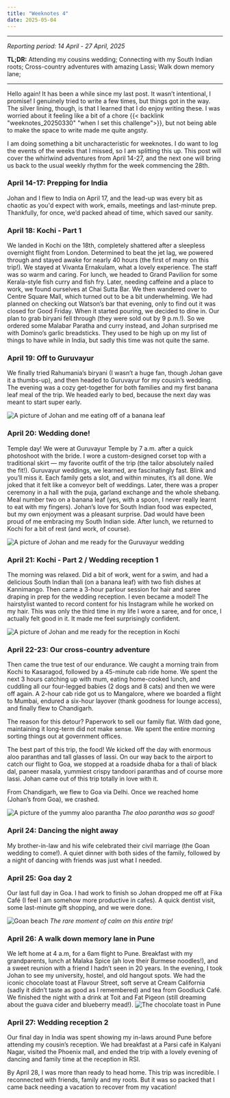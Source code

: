 ```yaml
---
title: "Weeknotes 4"
date: 2025-05-04
---
```


---
_Reporting period: 14 April - 27 April, 2025_

**TL;DR:** Attending my cousins wedding; Connecting with my South Indian roots; Cross-country adventures with amazing Lassi; Walk down memory lane; 

---

<!-- more -->

Hello again! It has been a while since my last post. It wasn’t intentional, I promise! I genuinely tried to write a few times, but things got in the way. The silver lining, though, is that I learned that I do enjoy writing these. I was worried about it feeling like a bit of a chore {{< backlink "weeknotes_20250330" "when I set this challenge">}}, but not being able to make the space to write made me quite angsty.

I am doing something a bit uncharacteristic for weeknotes. I do want to log the events of the weeks that I missed, so I am splitting this up. This post will cover the whirlwind adventures from April 14-27, and the next one will bring us back to the usual weekly rhythm for the week commencing the 28th.

### April 14-17: Prepping for India
Johan and I flew to India on April 17, and the lead-up was every bit as chaotic as you'd expect with work, emails, meetings and last-minute prep. Thankfully, for once, we’d packed ahead of time, which saved our sanity.

### April 18: Kochi - Part 1
We landed in Kochi on the 18th, completely shattered after a sleepless overnight flight from London. Determined to beat the jet lag, we powered through and stayed awake for nearly 40 hours (the first of many on this trip!). We stayed at Vivanta Ernakulam, what a lovely experience. The staff was so warm and caring. For lunch, we headed to Grand Pavilion for some Kerala-style fish curry and fish fry. Later, needing caffeine and a place to work, we found ourselves at Chai Sutta Bar.  We then wandered over to Centre Square Mall, which turned out to be a bit underwhelming. We had planned on checking out Watson’s bar that evening, only to find out it was closed for Good Friday. When it started pouring, we decided to dine in. Our plan to grab biryani fell through (they were sold out by 9 p.m.!). So we ordered some Malabar Paratha and curry instead, and Johan surprised me with Domino’s garlic breadsticks. They used to be high up on my list of things to have while in India, but sadly this time was not quite the same.

###  April 19: Off to Guruvayur
We finally tried Rahumania’s biryani (I wasn’t a huge fan, though Johan gave it a thumbs-up), and then headed to Guruvayur for my cousin’s wedding. The evening was a cozy get-together for both families and my first banana leaf meal of the trip. We headed early to bed, because the next day was meant to start super early.

![A picture of Johan and me eating off of a banana leaf](/images/notes/weeknotes_20250504/guruvayur_bananaleaf1.JPG)

### April 20: Wedding done!
Temple day! We were at Guruvayur Temple by 7 a.m. after a quick photoshoot with the bride. I wore a custom-designed corset top with a traditional skirt — my favorite outfit of the trip (the tailor absolutely nailed the fit!). Guruvayur weddings, we learned, are fascinatingly fast. Blink and you’ll miss it. Each family gets a slot, and within minutes, it’s all done. We joked that it felt like a conveyor belt of weddings. Later, there was a proper ceremony in a hall with the puja, garland exchange and the whole shebang. Meal number two on a banana leaf (yes, with a spoon, I never really learnt to eat with my fingers). Johan’s love for South Indian food was expected, but my own enjoyment was a pleasant surprise. Dad would have been proud of me embracing my South Indian side. After lunch, we returned to Kochi for a bit of rest (and work, of course). 

![A picture of Johan and me ready for the Guruvayur wedding](/images/notes/weeknotes_20250504/guruvayur.jpg)

### April 21: Kochi -  Part 2 / Wedding reception 1
The morning was relaxed. Did a bit of work, went for a swim, and had a delicious South Indian thali (on a banana leaf) with two fish dishes at Kannimango. Then came a 3-hour parlour session for hair and saree draping in prep for the wedding reception. I even became a model! The hairstylist wanted to record content for his Instagram while he worked on my hair. This was only the third time in my life I wore a saree, and for once, I actually felt good in it. It made me feel surprisingly confident. 

![A picture of Johan and me ready for the reception in Kochi](/images/notes/weeknotes_20250504/kochi_reception.jpg)

### April 22-23: Our cross-country adventure
Then came the true test of our endurance. We caught a morning train from Kochi to Kasaragod, followed by a 45-minute cab ride home. We spent the next 3 hours catching up with mum, eating home-cooked lunch, and cuddling all our four-legged babies (2 dogs and 8 cats) and then we were off again. A 2-hour cab ride got us to Mangalore, where we boarded a flight to Mumbai, endured a six-hour layover (thank goodness for lounge access), and finally flew to Chandigarh.

The reason for this detour? Paperwork to sell our family flat. With dad gone, maintaining it long-term did not make sense. We spent the entire morning sorting things out at government offices.

The best part of this trip, the food! We kicked off the day with enormous aloo paranthas and tall glasses of lassi. On our way back to the airport to catch our flight to Goa, we stopped at a roadside dhaba for a thali of black dal, paneer masala, yummiest crispy tandoori paranthas and of course more lassi. Johan came out of this trip totally in love with it.

From Chandigarh, we flew to Goa via Delhi. Once we reached home (Johan’s from Goa), we crashed. 

![A picture of the yummy aloo parantha](/images/notes/weeknotes_20250504/aloo_parantha.jpg)
*The aloo parantha was so good!*

### April 24: Dancing the night away
My brother-in-law and his wife celebrated their civil marriage (the Goan wedding to come!). A quiet dinner with both sides of the family, followed by a night of dancing with friends was just what I needed.

### April 25: Goa day 2
Our last full day in Goa. I had work to finish so Johan dropped me off at Fika Café (I feel I am somehow more productive in cafes). A quick dentist visit, some last-minute gift shopping, and we were done.

![Goan beach](/images/notes/weeknotes_20250504/goa_beach.jpg)
*The rare moment of calm on this entire trip!*

### April 26: A walk down memory lane in Pune
We left home at 4 a.m, for a 6am flight to Pune. Breakfast with my grandparents, lunch at Malaka Spice (ah love their Burmese noodles!), and a sweet reunion with a friend I hadn’t seen in 20 years. In the evening, I took Johan to see my university, hostel, and old hangout spots. We had the iconic chocolate toast at Flavour Street, soft serve at Cream California (sadly it didn’t taste as good as I remembered) and tea from Goodluck Café. We finished the night with a drink at Toit and Fat Pigeon (still dreaming about the guava cider and blueberry mead!).
![The chocolate toast in Pune](/images/notes/weeknotes_20250504/pune_chocolate_toast.JPG)

### April 27: Wedding reception 2
Our final day in India was spent showing my in-laws around Pune before attending my cousin’s reception. We had breakfast at a Parsi café in Kalyani Nagar, visited the Phoenix mall, and ended the trip with a lovely evening of dancing and family time at the reception in RSI.


By April 28, I was more than ready to head home. This trip was incredible. I reconnected with friends, family and my roots. But it was so packed that I came back needing a vacation to recover from my vacation!